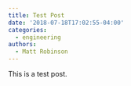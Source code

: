 ```yaml
---
title: Test Post
date: '2018-07-18T17:02:55-04:00'
categories:
  - engineering
authors:
  - Matt Robinson
---
```

This is a test post.
